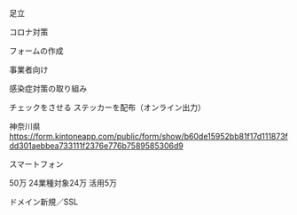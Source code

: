 足立


コロナ対策

フォームの作成

事業者向け


感染症対策の取り組み

チェックをさせる
ステッカーを配布（オンライン出力）


神奈川県
https://form.kintoneapp.com/public/form/show/b60de15952bb81f17d111873fdd301aebbea733111f2376e776b7589585306d9

スマートフォン


50万
24業種対象24万
活用5万

ドメイン新規／SSL
